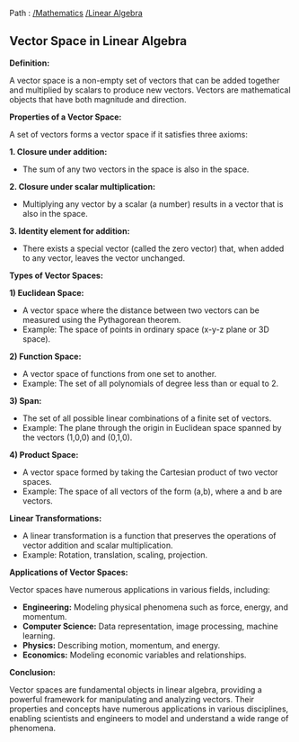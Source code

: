 Path : [/Mathematics](<..\..\index.md>) [/Linear Algebra](<..\index.md>)
## Vector Space in Linear Algebra

**Definition:**

A vector space is a non-empty set of vectors that can be added together and multiplied by scalars to produce new vectors. Vectors are mathematical objects that have both magnitude and direction.

**Properties of a Vector Space:**

A set of vectors forms a vector space if it satisfies three axioms:

**1. Closure under addition:**
- The sum of any two vectors in the space is also in the space.


**2. Closure under scalar multiplication:**
- Multiplying any vector by a scalar (a number) results in a vector that is also in the space.


**3. Identity element for addition:**
- There exists a special vector (called the zero vector) that, when added to any vector, leaves the vector unchanged.


**Types of Vector Spaces:**

**1) Euclidean Space:**
- A vector space where the distance between two vectors can be measured using the Pythagorean theorem.
- Example: The space of points in ordinary space (x-y-z plane or 3D space).


**2) Function Space:**
- A vector space of functions from one set to another.
- Example: The set of all polynomials of degree less than or equal to 2.


**3) Span:**
- The set of all possible linear combinations of a finite set of vectors.
- Example: The plane through the origin in Euclidean space spanned by the vectors (1,0,0) and (0,1,0).


**4) Product Space:**
- A vector space formed by taking the Cartesian product of two vector spaces.
- Example: The space of all vectors of the form (a,b), where a and b are vectors.


**Linear Transformations:**

- A linear transformation is a function that preserves the operations of vector addition and scalar multiplication.
- Example: Rotation, translation, scaling, projection.


**Applications of Vector Spaces:**

Vector spaces have numerous applications in various fields, including:

- **Engineering:** Modeling physical phenomena such as force, energy, and momentum.
- **Computer Science:** Data representation, image processing, machine learning.
- **Physics:** Describing motion, momentum, and energy.
- **Economics:** Modeling economic variables and relationships.


**Conclusion:**

Vector spaces are fundamental objects in linear algebra, providing a powerful framework for manipulating and analyzing vectors. Their properties and concepts have numerous applications in various disciplines, enabling scientists and engineers to model and understand a wide range of phenomena.
